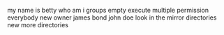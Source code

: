 my name is betty
who am i
groups
empty
execute
multiple permission
everybody
new owner
james bond
john doe
look in the mirror
directories new
more directories
